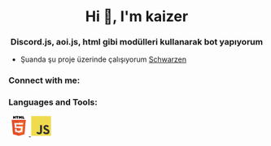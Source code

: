 <h1 align="center">Hi 👋, I'm kaizer</h1>
<h3 align="center">Discord.js, aoi.js, html gibi modülleri kullanarak bot yapıyorum</h3>

- Şuanda şu proje üzerinde çalışıyorum [Schwarzen](https://discord.com/api/oauth2/authorize?client_id=1074465532851527731&scope=bot+applications.commands)

<h3 align="left">Connect with me:</h3>
<p align="left">
</p>

<h3 align="left">Languages and Tools:</h3>
<p align="left"> <a href="https://www.w3.org/html/" target="_blank" rel="noreferrer"> <img src="https://raw.githubusercontent.com/devicons/devicon/master/icons/html5/html5-original-wordmark.svg" alt="html5" width="40" height="40"/> </a> <a href="https://developer.mozilla.org/en-US/docs/Web/JavaScript" target="_blank" rel="noreferrer"> <img src="https://raw.githubusercontent.com/devicons/devicon/master/icons/javascript/javascript-original.svg" alt="javascript" width="40" height="40"/> </a> </p>
